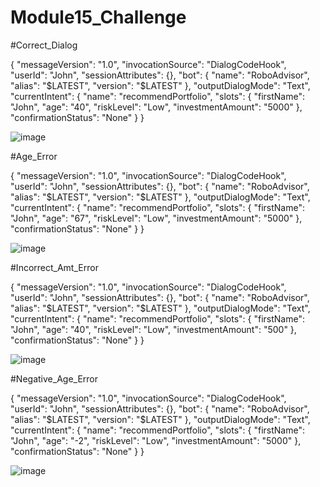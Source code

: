 # Module15_Challenge

#Correct_Dialog

{
  "messageVersion": "1.0",
  "invocationSource": "DialogCodeHook",
  "userId": "John",
  "sessionAttributes": {},
  "bot": {
    "name": "RoboAdvisor",
    "alias": "$LATEST",
    "version": "$LATEST"
  },
  "outputDialogMode": "Text",
  "currentIntent": {
    "name": "recommendPortfolio",
    "slots": {
      "firstName": "John",
      "age": "40",
      "riskLevel": "Low",
      "investmentAmount": "5000"
    },
    "confirmationStatus": "None"
  }
}


![image](https://user-images.githubusercontent.com/35455504/134787886-be2b26b5-3e57-452f-b610-f947e613e802.png)

#Age_Error

{
  "messageVersion": "1.0",
  "invocationSource": "DialogCodeHook",
  "userId": "John",
  "sessionAttributes": {},
  "bot": {
    "name": "RoboAdvisor",
    "alias": "$LATEST",
    "version": "$LATEST"
  },
  "outputDialogMode": "Text",
  "currentIntent": {
    "name": "recommendPortfolio",
    "slots": {
      "firstName": "John",
      "age": "67",
      "riskLevel": "Low",
      "investmentAmount": "5000"
    },
    "confirmationStatus": "None"
  }
}


![image](https://user-images.githubusercontent.com/35455504/134787905-e5acd2bc-3f3e-4081-8217-d16f532f2470.png)

#Incorrect_Amt_Error

{
  "messageVersion": "1.0",
  "invocationSource": "DialogCodeHook",
  "userId": "John",
  "sessionAttributes": {},
  "bot": {
    "name": "RoboAdvisor",
    "alias": "$LATEST",
    "version": "$LATEST"
  },
  "outputDialogMode": "Text",
  "currentIntent": {
    "name": "recommendPortfolio",
    "slots": {
      "firstName": "John",
      "age": "40",
      "riskLevel": "Low",
      "investmentAmount": "500"
    },
    "confirmationStatus": "None"
  }
}


![image](https://user-images.githubusercontent.com/35455504/134787922-570dbcd5-5404-4694-a941-0ab2fc54fdcf.png)

#Negative_Age_Error

{
  "messageVersion": "1.0",
  "invocationSource": "DialogCodeHook",
  "userId": "John",
  "sessionAttributes": {},
  "bot": {
    "name": "RoboAdvisor",
    "alias": "$LATEST",
    "version": "$LATEST"
  },
  "outputDialogMode": "Text",
  "currentIntent": {
    "name": "recommendPortfolio",
    "slots": {
      "firstName": "John",
      "age": "-2",
      "riskLevel": "Low",
      "investmentAmount": "5000"
    },
    "confirmationStatus": "None"
  }
}


![image](https://user-images.githubusercontent.com/35455504/134787947-bd9c6e0e-2a41-43a6-8c37-5552c45e3e7a.png)



